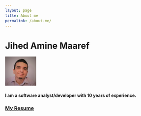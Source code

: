 ```yaml
---
layout: page
title: About me
permalink: /about-me/
---
```

# Jihed Amine Maaref
<img src="/images/me.jpg" width="20%" height="20%" alt="Jihed Amine Maaref" class="avatar" />
<h4>I am a software analyst/developer with 10 years of experience.</h4>
<h3><a href="/images/Resume.pdf">My Resume</a></h3>
